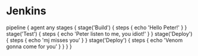 # Jenkins
pipeline {
    agent any
     stages {
        stage('Build') {
            steps {
                echo 'Hello Peter!'
            }
        }
        stage('Test') {	
            steps {
                echo 'Peter listen to me, you idiot!'
            }
        }
        stage('Deploy') {
            steps {
                echo 'mj misses you'
            }
        }
        stage('Deploy') {
            steps {
                echo 'Venom gonna come for you'
            }
        }
    }
}
